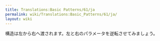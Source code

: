 ```yaml
---
title: Translations:Basic Patterns/61/ja
permalink: wiki/Translations:Basic_Patterns/61/ja/
layout: wiki
---
```


構造は左から右へ渡されます。左と右のパラメータを逆転させてみましょう。

